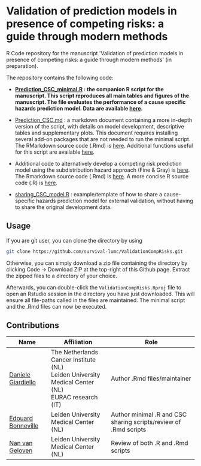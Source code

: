 # Validation of prediction models in presence of competing risks: a guide through modern methods

R Code repository for the manuscript 'Validation of prediction models in presence of competing risks: a guide through modern methods' (in preparation).

The repository contains the following code:


+ **[Prediction_CSC_minimal.R](Prediction_CSC_minimal.R) : the companion R script for the manuscript. This script reproduces all main tables and figures of the manuscript. The file evaluates the performance of a cause specific hazards prediction model. Data are available [here](https://github.com/survival-lumc/ValidationCompRisks/tree/main/Data).**

+ [Prediction_CSC.md](Prediction_CSC.md) : a markdown document containing a more in-depth version of the script, with details on model development, descriptive tables and supplementary plots. This document requires installing several add-on packages that are not needed to run the minimal script. The RMarkdown source code (.Rmd) is [here](https://github.com/survival-lumc/ValidationCompRisks/blob/main/Prediction_CSC.Rmd). Additional functions useful for this script are available [here](https://github.com/survival-lumc/ValidationCompRisks/tree/main/R). 


+	Additional code to alternatively develop a competing risk prediction model using the subdistribution hazard approach (Fine & Gray) is [here](https://github.com/survival-lumc/ValidationCompRisks/blob/main/Development_SDH.md). The Rmarkdown source code (.Rmd) is [here](https://github.com/survival-lumc/ValidationCompRisks/blob/main/Development_SDH.Rmd). A more concise R source code (.R) is [here](https://github.com/survival-lumc/ValidationCompRisks/blob/main/Development_SDH_minimal.R).

+ [sharing_CSC_model.R](sharing_CSC_model.R) : example/template of how to share a cause-specific hazards prediction model for external validation, without having to share the original development data.


## Usage

If you are git user, you can clone the directory by using

```bash
git clone https://github.com/survival-lumc/ValidationCompRisks.git
```

Otherwise, you can simply download a zip file containing the directory by clicking Code -> Download ZIP at the top-right of this Github page. Extract the zipped files to a directory of your choice.

Afterwards, you can double-click the `ValidationCompRisks.Rproj` file to open an Rstudio session in the directory you have just downloaded. This will ensure all file-paths called in the files are maintained. The minimal script and the .Rmd files can now be executed.

## Contributions

| Name                                                         | Affiliation                           | Role                                            |
| ------------------------------------------------------------ | ------------------------------------- | ----------------------------------------------- |
| [Daniele Giardiello](https://github.com/danielegiardiello/)  | The Netherlands Cancer Institute (NL) <br /> Leiden University Medical Center (NL) <br /> EURAC research (IT) | Author .Rmd files/maintainer                    |
| [Edouard Bonneville](https://www.lumc.nl/org/bds/medewerkers/1968807) | Leiden University Medical Center (NL) | Author minimal .R and CSC sharing scripts/review of .Rmd scripts |
| [Nan van Geloven](https://www.lumc.nl/org/bds/medewerkers/1216536?setlanguage=English&setcountry=en) | Leiden University Medical Center (NL) | Review of both .R and .Rmd scripts              |

